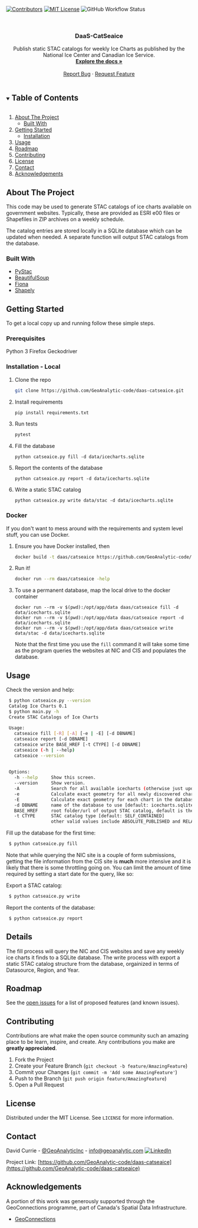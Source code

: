 <!--
*** Thanks for checking out the Best-README-Template. If you have a suggestion
*** that would make this better, please fork the repo and create a pull request
*** or simply open an issue with the tag "enhancement".
*** Thanks again! Now go create something AMAZING! :D
***
***
***
*** To avoid retyping too much info. Do a search and replace for the following:
*** github_username, repo_name, twitter_handle, email, project_title, project_description
-->



<!-- PROJECT SHIELDS -->
<!--
*** I'm using markdown "reference style" links for readability.
*** Reference links are enclosed in brackets [ ] instead of parentheses ( ).
*** See the bottom of this document for the declaration of the reference variables
*** for contributors-url, forks-url, etc. This is an optional, concise syntax you may use.
*** https://www.markdownguide.org/basic-syntax/#reference-style-links
-->
[![Contributors][contributors-shield]][contributors-url]
[![MIT License][license-shield]][license-url]
![GitHub Workflow Status][workflow-shield]




<br />
<p align="center">

  <h3 align="center">DaaS-CatSeaice</h3>

  <p align="center">
    Publish static STAC catalogs for weekly Ice Charts as published by the National Ice Center and Canadian Ice Service.
    <br />
    <a href="https://github.com/GeoAnalytic-code/daas-catseaice"><strong>Explore the docs »</strong></a>
    <br />
    <br />
    <a href="https://github.com/GeoAnalytic-code/daas-catseaice/issues">Report Bug</a>
    ·
    <a href="https://github.com/GeoAnalytic-code/daas-catseaice/issues">Request Feature</a>
  </p>
</p>



<!-- TABLE OF CONTENTS -->
<details open="open">
  <summary><h2 style="display: inline-block">Table of Contents</h2></summary>
  <ol>
    <li>
      <a href="#about-the-project">About The Project</a>
      <ul>
        <li><a href="#built-with">Built With</a></li>
      </ul>
    </li>
    <li>
      <a href="#getting-started">Getting Started</a>
      <ul>
        <li><a href="#installation">Installation</a></li>
      </ul>
    </li>
    <li><a href="#usage">Usage</a></li>
    <li><a href="#roadmap">Roadmap</a></li>
    <li><a href="#contributing">Contributing</a></li>
    <li><a href="#license">License</a></li>
    <li><a href="#contact">Contact</a></li>
    <li><a href="#acknowledgements">Acknowledgements</a></li>
  </ol>
</details>



<!-- ABOUT THE PROJECT -->
## About The Project
This code may be used to generate STAC catalogs of ice charts available on government websites.  Typically, these are provided as ESRI e00 files or Shapefiles in ZIP archives on a weekly schedule.

The catalog entries are stored locally in a SQLite database which can be updated when needed.  A separate function will output STAC catalogs from the database.
### Built With

* [PyStac](https://github.com/stac-utils/pystac)
* [BeautifulSoup](https://www.crummy.com/software/BeautifulSoup/)
* [Fiona](https://github.com/Toblerity/Fiona)
* [Shapely](https://github.com/Toblerity/Shapely)



<!-- GETTING STARTED -->
## Getting Started

To get a local copy up and running follow these simple steps.

### Prerequisites
Python 3
Firefox
Geckodriver

### Installation - Local

1. Clone the repo
   ```sh
   git clone https://github.com/GeoAnalytic-code/daas-catseaice.git
   ```
2. Install requirements
   ```sh
   pip install requirements.txt
   ```   
3. Run tests
   ```sh
   pytest
   ```
4. Fill the database
    ```shell script
    python catseaice.py fill -d data/icecharts.sqlite
   ```
5. Report the contents of the database
    ```shell script
    python catseaice.py report -d data/icecharts.sqlite
   ```
6. Write a static STAC catalog
    ```shell script
    python catseaice.py write data/stac -d data/icecharts.sqlite
   ```   

### Docker
If you don't want to mess around with the requirements and system level stuff, you can use Docker.

1. Ensure you have Docker installed, then
   ```sh
   docker build -t daas/catseaice https://github.com/GeoAnalytic-code/daas-catseaice.git
   ```

2. Run it!
   ```sh
   docker run --rm daas/catseaice -help
   ```

3. To use a permanent database, map the local drive to the docker container
    ```shell script
    docker run --rm -v $(pwd):/opt/app/data daas/catseaice fill -d data/icecharts.sqlite
    docker run --rm -v $(pwd):/opt/app/data daas/catseaice report -d data/icecharts.sqlite
    docker run --rm -v $(pwd):/opt/app/data daas/catseaice write data/stac -d data/icecharts.sqlite  
    ```
   Note that the first time you use the ```fill``` command it will take some time as the program queries the websites at NIC and CIS and populates the database.

<!-- USAGE EXAMPLES -->
## Usage
Check the version and help:
   ```sh
    $ python catseaice.py --version
    Catalog Ice Charts 0.1
    $ python main.py -h
    Create STAC Catalogs of Ice Charts
    
    Usage:
      catseaice fill [-R] [-A] [-e | -E] [-d DBNAME]
      catseaice report [-d DBNAME]
      catseaice write BASE_HREF [-t CTYPE] [-d DBNAME]
      catseaice (-h | --help)
      catseaice --version
    
    
    Options:
      -h --help     Show this screen.
      --version     Show version.
      -A            Search for all available icecharts (otherwise just update the database)
      -e            Calculate exact geometry for all newly discovered charts  (not usually required)
      -E            Calculate exact geometry for each chart in the database (not usually required)
      -d DBNAME     name of the database to use [default: icecharts.sqlite]
      BASE_HREF     root folder/url of output STAC catalog, default is the current directory [default: ...]
      -t CTYPE      STAC catalog type [default: SELF_CONTAINED]
                    other valid values include ABSOLUTE_PUBLISHED and RELATIVE_PUBLISHED
   ```

Fill up the database for the first time:    
   ```sh
    $ python catseaice.py fill
   ```
Note that while querying the NIC site is a couple of form submissions, getting the file information from the CIS site is __much__ more intensive and it is likely that there is some throttling going on. 
You can limit the amount of time required by setting a start date for the query, like so:


Export a STAC catalog:
   ```sh
    $ python catseaice.py write
   ```


Report the contents of the database:
   ```sh
    $ python catseaice.py report
   ```

## Details
The fill process will query the NIC and CIS websites and save any weekly ice charts it finds to a SQLite database.
The write process with export a static STAC catalog structure from the database, orgainized in terms of Datasource, Region, and Year. 


<!-- ROADMAP -->
## Roadmap

See the [open issues](https://github.com/GeoAnalytic-code/daas-catseaice/issues) for a list of proposed features (and known issues).



<!-- CONTRIBUTING -->
## Contributing

Contributions are what make the open source community such an amazing place to be learn, inspire, and create. Any contributions you make are **greatly appreciated**.

1. Fork the Project
2. Create your Feature Branch (`git checkout -b feature/AmazingFeature`)
3. Commit your Changes (`git commit -m 'Add some AmazingFeature'`)
4. Push to the Branch (`git push origin feature/AmazingFeature`)
5. Open a Pull Request



<!-- LICENSE -->
## License

Distributed under the MIT License. See `LICENSE` for more information.



<!-- CONTACT -->
## Contact

David Currie - [@GeoAnalyticInc](https://twitter.com/GeoAnalyticInc) - info@geoanalytic.com  [![LinkedIn][linkedin-shield]][linkedin-url]

Project Link: [https://github.com/GeoAnalytic-code/daas-catseaice](https://github.com/GeoAnalytic-code/daas-catseaice)



<!-- ACKNOWLEDGEMENTS -->
## Acknowledgements
A portion of this work was generously supported through the GeoConnections programme, part of Canada's Spatial Data Infrastructure. 
* [GeoConnections](https://www.nrcan.gc.ca/science-data/science-research/earth-sciences/geomatics/canadas-spatial-data-infrastructure/10783)






<!-- MARKDOWN LINKS & IMAGES -->
<!-- https://www.markdownguide.org/basic-syntax/#reference-style-links -->
[contributors-shield]: https://img.shields.io/github/contributors/GeoAnalytic-code/daas-catseaice.svg?style=plastic
[contributors-url]: https://github.com/GeoAnalytic-code/daas-catseaice/graphs/contributors
[forks-shield]: https://img.shields.io/github/forks/GeoAnalytic-code/daas-catseaice.svg?style=plastic
[forks-url]: https://github.com/GeoAnalytic-code/daas-catseaice/network/members
[stars-shield]: https://img.shields.io/github/stars/GeoAnalytic-code/daas-catseaice.svg?style=plastic
[stars-url]: https://github.com/GeoAnalytic-code/daas-catseaice/stargazers
[issues-shield]: https://img.shields.io/github/issues/GeoAnalytic-code/daas-catseaice.svg?style=plastic
[issues-url]: https://github.com/GeoAnalytic-code/daas-catseaice/issues
[python-shield]: https://img.shields.io/pypi/pyversions/pystac?style=plastic
[license-shield]: https://img.shields.io/github/license/Geoanalytic-code/daas-catseaice?style=plastic
[license-url]: https://github.com/GeoAnalytic-code/daas-catseaice/blob/master/LICENSE
[linkedin-shield]: https://img.shields.io/badge/-LinkedIn-black.svg?style=plastic&logo=linkedin&colorB=555
[linkedin-url]: https://www.linkedin.com/in/david-currie-4a129920/
[workflow-shield]: https://img.shields.io/github/workflow/status/geoanalytic-code/daas-catseaice/Python%20application
